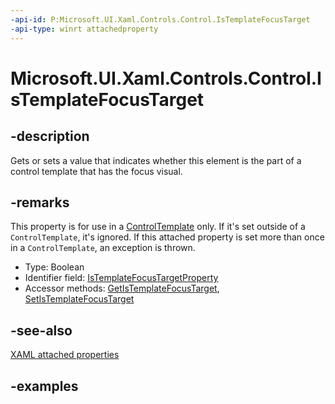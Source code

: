 ```yaml
---
-api-id: P:Microsoft.UI.Xaml.Controls.Control.IsTemplateFocusTarget
-api-type: winrt attachedproperty
---
```


# Microsoft.UI.Xaml.Controls.Control.IsTemplateFocusTarget

<!--
see GetIsTemplateFocusTarget, and SetIsTemplateFocusTarget
-->


## -description

Gets or sets a value that indicates whether this element is the part of a control template that has the focus visual.

## -remarks

This property is for use in a [ControlTemplate](controltemplate.md) only. If it's set outside of a `ControlTemplate`, it's ignored. If this attached property is set more than once in a `ControlTemplate`, an exception is thrown.

<ul><li>Type: Boolean</li><li>Identifier field: <a href="/uwp/api/windows.ui.xaml.controls.control.istemplatefocustargetproperty">IsTemplateFocusTargetProperty</a></li><li>Accessor methods: <a href="/uwp/api/windows.ui.xaml.controls.control.getistemplatefocustarget">GetIsTemplateFocusTarget</a>, <a href="/uwp/api/windows.ui.xaml.controls.control.setistemplatefocustarget">SetIsTemplateFocusTarget</a></li></ul>

## -see-also

[XAML attached properties](/windows/uwp/xaml-platform/attached-properties-overview)

## -examples


